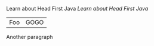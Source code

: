 Learn about Head First Java
*Learn about Head First Java*

<table>
	<tr>
		<td>Foo</td><td>GOGO</td>
	</tr>
</table>

Another paragraph
